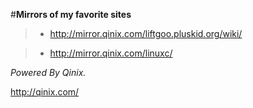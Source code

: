 #**Mirrors of my favorite sites**

> * <http://mirror.qinix.com/liftgoo.pluskid.org/wiki/>

> * <http://mirror.qinix.com/linuxc/>

*Powered By Qinix.*

<http://qinix.com/>

